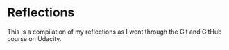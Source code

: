 # Reflections

This is a compilation of my reflections as I went through the Git and GitHub course on Udacity. 
